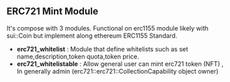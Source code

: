 ## ERC721 Mint Module
It's compose with 3 modules. Functional on erc1155 module likely with sui::Coin<T> but implement along ethereum ERC1155 Standard.

 + **erc721_whitelist** : Module that define whitelists such as set name,description,token quota,token price.
 + **erc721_whitelistable** : Allow general user can mint erc721 token (NFT) , In generally admin (erc721::erc721::CollectionCapability object owner)
